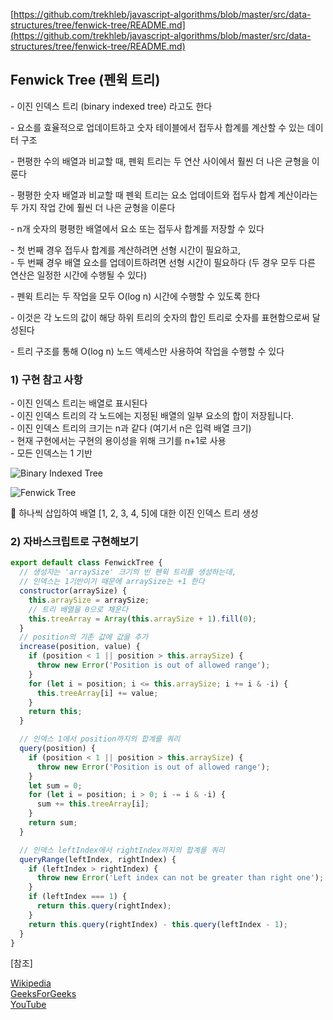 [https://github.com/trekhleb/javascript-algorithms/blob/master/src/data-structures/tree/fenwick-tree/README.md](https://github.com/trekhleb/javascript-algorithms/blob/master/src/data-structures/tree/fenwick-tree/README.md)

## **Fenwick Tree (펜윅 트리)**

\- 이진 인덱스 트리 (binary indexed tree) 라고도 한다

\- 요소를 효율적으로 업데이트하고 숫자 테이블에서 접두사 합계를 계산할 수 있는 데이터 구조

\- 편평한 수의 배열과 비교할 때, 펜윅 트리는 두 연산 사이에서 훨씬 더 나은 균형을 이룬다

\- 평평한 숫자 배열과 비교할 때 펜윅 트리는 요소 업데이트와 접두사 합계 계산이라는 두 가지 작업 간에 훨씬 더 나은 균형을 이룬다

\- n개 숫자의 평평한 배열에서 요소 또는 접두사 합계를 저장할 수 있다

\- 첫 번째 경우 접두사 합계를 계산하려면 선형 시간이 필요하고,  
\- 두 번째 경우 배열 요소를 업데이트하려면 선형 시간이 필요하다 (두 경우 모두 다른 연산은 일정한 시간에 수행될 수 있다)

\- 펜윅 트리는 두 작업을 모두 O(log n) 시간에 수행할 수 있도록 한다

\- 이것은 각 노드의 값이 해당 하위 트리의 숫자의 합인 트리로 숫자를 표현함으로써 달성된다

\- 트리 구조를 통해 O(log n) 노드 액세스만 사용하여 작업을 수행할 수 있다

### 1) 구현 참고 사항

\- 이진 인덱스 트리는 배열로 표시된다  
\- 이진 인덱스 트리의 각 노드에는 지정된 배열의 일부 요소의 합이 저장됩니다.  
\- 이진 인덱스 트리의 크기는 n과 같다 (여기서 n은 입력 배열 크기)  
\- 현재 구현에서는 구현의 용이성을 위해 크기를 n+1로 사용  
\- 모든 인덱스는 1 기반

![Binary Indexed Tree](https://www.geeksforgeeks.org/wp-content/uploads/BITSum.png)

![Fenwick Tree](https://upload.wikimedia.org/wikipedia/commons/d/dc/BITDemo.gif)

🔼 하나씩 삽입하여 배열 \[1, 2, 3, 4, 5\]에 대한 이진 인덱스 트리 생성

### 2) 자바스크립트로 구현해보기

```javascript
export default class FenwickTree {
  // 생성자는 'arraySize' 크기의 빈 펜윅 트리를 생성하는데,
  // 인덱스는 1기반이기 때문에 arraySize는 +1 한다
  constructor(arraySize) {
    this.arraySize = arraySize;
    // 트리 배열을 0으로 채운다
    this.treeArray = Array(this.arraySize + 1).fill(0);
  }
  // position의 기존 값에 값을 추가
  increase(position, value) {
    if (position < 1 || position > this.arraySize) {
      throw new Error('Position is out of allowed range');
    }
    for (let i = position; i <= this.arraySize; i += i & -i) {
      this.treeArray[i] += value;
    }
    return this;
  }

  // 인덱스 1에서 position까지의 합계를 쿼리
  query(position) {
    if (position < 1 || position > this.arraySize) {
      throw new Error('Position is out of allowed range');
    }
    let sum = 0;
    for (let i = position; i > 0; i -= i & -i) {
      sum += this.treeArray[i];
    }
    return sum;
  }

  // 인덱스 leftIndex에서 rightIndex까지의 합계를 쿼리
  queryRange(leftIndex, rightIndex) {
    if (leftIndex > rightIndex) {
      throw new Error('Left index can not be greater than right one');
    }
    if (leftIndex === 1) {
      return this.query(rightIndex);
    }
    return this.query(rightIndex) - this.query(leftIndex - 1);
  }
}
```

\[참조\]

[Wikipedia](https://en.wikipedia.org/wiki/Fenwick_tree)  
[GeeksForGeeks](https://www.geeksforgeeks.org/binary-indexed-tree-or-fenwick-tree-2/)  
[YouTube](https://www.youtube.com/watch?v=CWDQJGaN1gY&index=18&t=0s&list=PLLXdhg_r2hKA7DPDsunoDZ-Z769jWn4R8)
